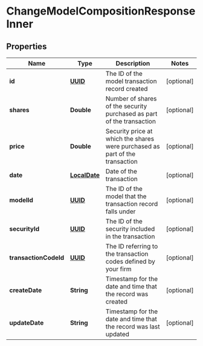 
# ChangeModelCompositionResponseInner

## Properties
Name | Type | Description | Notes
------------ | ------------- | ------------- | -------------
**id** | [**UUID**](UUID.md) | The ID of the model transaction record created |  [optional]
**shares** | **Double** | Number of shares of the security purchased as part of the transaction |  [optional]
**price** | **Double** | Security price at which the shares were purchased as part of the transaction |  [optional]
**date** | [**LocalDate**](LocalDate.md) | Date of the transaction |  [optional]
**modelId** | [**UUID**](UUID.md) | The ID of the model that the transaction record falls under |  [optional]
**securityId** | [**UUID**](UUID.md) | The ID of the security included in the transaction |  [optional]
**transactionCodeId** | [**UUID**](UUID.md) | The ID referring to the transaction codes defined by your firm |  [optional]
**createDate** | **String** | Timestamp for the date and time that the record was created |  [optional]
**updateDate** | **String** | Timestamp for the date and time that the record was last updated |  [optional]




